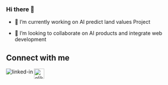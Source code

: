 ### Hi there 👋

<!--
**dannyy81/dannyy81** is a ✨ _special_ ✨ repository because its `README.md` (this file) appears on your GitHub profile.

Here are some ideas to get you started:
-->
- 🔭 I’m currently working on AI predict land values Project

- 👯 I’m looking to collaborate on AI products and integrate web development 


## Connect with me
[<img align="left" alt="linked-in" src="https://img.shields.io/badge/linkedin-%230077B5.svg?&style=for-the-badge&logo=linkedin&logoColor=white" />](https://www.linkedin.com/in/dani-amilianer-02575315)

[<img align="left" height=28px alt="qlik-community" src="https://community.qlik.com/html/assets/Qlik_logo.png?&style=for-the-badge&logo=qlik&logoColor=white" />](https://community.qlik.com/t5/user/viewprofilepage/user-id/1570)

<br>
<br>
<!--
## Expertise
<img align="left" alt="react" src="https://upload.wikimedia.org/wikipedia/commons/f/fd/JQuery-Logo.svg?&style=for-the-badge&logo=jquery&logoColor=%2361DAFB" />
-->
